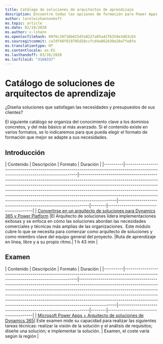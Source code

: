 ```yaml
---
title: Catálogo de soluciones de arquitectos de aprendizaje
description: Encuentre todas las opciones de formación para Power Apps
author: loreleishannonmsft
ms.topic: article
ms.date: 02/19/2020
ms.author: v-lshann
ms.openlocfilehash: 09f6c39f16b625dfe8227a05a42f6359e3d63cb5
ms.sourcegitcommit: ca7df48f819795d28ccfcd4a862639e20a7fe8fe
ms.translationtype: HT
ms.contentlocale: es-ES
ms.lasthandoff: 03/26/2020
ms.locfileid: "3168337"
---
```

# <a name="solution-architect-learning-catalog"></a>Catálogo de soluciones de arquitectos de aprendizaje

¿Diseña soluciones que satisfagan las necesidades y presupuestos de sus clientes?

El siguiente catálogo se organiza del conocimiento clave a los dominios concretos, y del más básico al más avanzado. Si el contenido existe en varios formatos, se lo indicaremos para que pueda elegir el formato de formación que mejor se adapte a sus necesidades. 

## <a name="get-started"></a>Introducción<a name="get-started"></a>
| Contenido  | Descripción | Formato  | Duración | 
|----------|------------------------------------------------------------------------------------------------------------------------------------|-------------------------------------------------------------------------------------------------------------------------------------------------------------------------------------------------------------------------------------------------------------------------------------------------------------------------------------------------------------------------------------------------------------------------|---------------------------------------------------------------|--------|---------------------------------------|
| [Convertirse en un arquitecto de soluciones para Dynamics 365 y Power Platform](https://docs.microsoft.com/learn/modules/becoming-solution-architect/)    |El Arquitecto de soluciones lidera implementaciones exitosas y se enfoca en cómo las soluciones abordan las necesidades comerciales y técnicas más amplias de las organizaciones.  Este módulo cubre lo que se necesita para comenzar como arquitecto de soluciones y como miembro clave del equipo general del proyecto.    |Ruta de aprendizaje en línea, libre y a su propio ritmo.| 1 h 43 min |
## <a name="exam"></a>Examen<a name="exam"></a>
| Contenido  | Descripción | Formato  | Duración | 
|----------|------------------------------------------------------------------------------------------------------------------------------------|-------------------------------------------------------------------------------------------------------------------------------------------------------------------------------------------------------------------------------------------------------------------------------------------------------------------------------------------------------------------------------------------------------------------------|---------------------------------------------------------------|--------|---------------------------------------|
| [Microsoft Power Apps + Arquitecto de soluciones de Dynamics 365](https://docs.microsoft.com/learn/certifications/exams/mb-600)|   Este examen mide su capacidad para realizar las siguientes tareas técnicas: realizar la visión de la solución y el análisis de requisitos; diseñe una solución; e implementar la solución. | Examen, el coste varía según la región |

